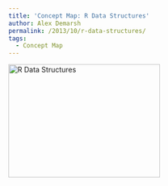 ```yaml
---
title: 'Concept Map: R Data Structures'
author: Alex Demarsh
permalink: /2013/10/r-data-structures/
tags:
  - Concept Map
---
```

[<img class="alignnone size-medium wp-image-4919" alt="R Data Structures" src="http://teaching.software-carpentry.org/wp-content/uploads/2013/10/IMG_20131022_235008-300x225.jpg" width="300" height="225" />][1]

 [1]: http://teaching.software-carpentry.org/wp-content/uploads/2013/10/IMG_20131022_235008.jpg

